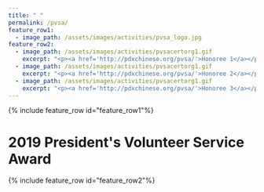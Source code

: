 ```yaml
---
title: " "
permalink: /pvsa/
feature_row1:
  - image_path: /assets/images/activities/pvsa_logo.jpg
feature_row2:
  - image_path: /assets/images/activities/pvsacertorg1.gif
    excerpt: "<p><a href='http://pdxchinese.org/pvsa/'>Honoree 1</a></p>"
  - image_path: /assets/images/activities/pvsacertorg1.gif
    excerpt: "<p><a href='http://pdxchinese.org/pvsa/'>Honoree 2</a></p>"
  - image_path: /assets/images/activities/pvsacertorg1.gif
    excerpt: "<p><a href='http://pdxchinese.org/pvsa/'>Honoree 3</a></p>"
---
```


{% include feature_row id="feature_row1"%}

# 2019 President's Volunteer Service Award

{% include feature_row id="feature_row2"%}
